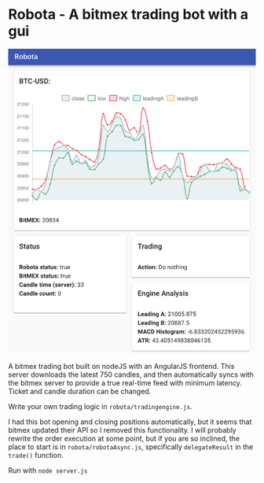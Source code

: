 # Robota - A bitmex trading bot with a gui

![Screenshot](screenshot.png)

A bitmex trading bot built on nodeJS with an AngularJS frontend. This server downloads the latest 750 candles, and then automatically syncs with the bitmex server to provide a true real-time feed with minimum latency. Ticket and candle duration can be changed.

Write your own trading logic in `robota/tradingengine.js`. 

I had this bot opening and closing positions automatically, but it seems that bitmex updated their API so I removed this functionality. I will probably rewrite the order execution at some point, but if you are so inclined, the place to start is in `robota/robotaAsync.js`, specifically `delegateResult` in the `trade()` function. 

Run with `node server.js`